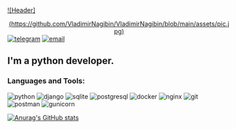 [![Header]<center>(https://github.com/VladimirNagibin/VladimirNagibin/blob/main/assets/pic.jpg)</center>](https://github.com/VladimirNagibin)
[![telegram](https://img.shields.io/badge/Telegram-000000?style=for-the-badge&logo=Telegram&logoColor=2ec2ec)](https://t.me/bob_140)
[![email](https://img.shields.io/badge/email-000000?style=for-the-badge&logo=maildotru&logoColor=fffc92)](mailto:vlnagibin@yandex.ru)
## I'm a python developer. 

### Languages and Tools:
![python](https://img.shields.io/badge/python-000000?style=for-the-badge&logo=python&logoColor=fff85b)
![django](https://img.shields.io/badge/django-000000?style=for-the-badge&logo=django&logoColor=3cea96)
![sqlite](https://img.shields.io/badge/sqlite-000000?style=for-the-badge&logo=sqlite&logoColor=ccfffb)
![postgresql](https://img.shields.io/badge/postgresql-000000?style=for-the-badge&logo=postgresql&logoColor=aef6ff)
![docker](https://img.shields.io/badge/docker-000000?style=for-the-badge&logo=docker&logoColor=0dabe6)
![nginx](https://img.shields.io/badge/nginx-000000?style=for-the-badge&logo=nginx&logoColor=6ff020)
![git](https://img.shields.io/badge/git-000000?style=for-the-badge&logo=git&logoColor=ffb19c)
![postman](https://img.shields.io/badge/postman-000000?style=for-the-badge&logo=postman&logoColor=FFFFFF)
![gunicorn](https://img.shields.io/badge/gunicorn-000000?style=for-the-badge&logo=gunicorn&logoColor=cbffb8)


[![Anurag's GitHub stats](https://github-readme-stats.vercel.app/api?username=VladimirNagibin&show_icons=true&theme=dark&hide=contribs,issues&count_private=true&bg_color=000000)](https://github.com/anuraghazra/github-readme-stats)